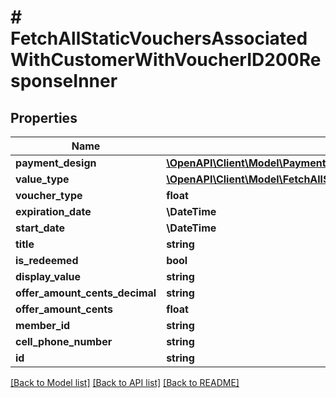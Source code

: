 # # FetchAllStaticVouchersAssociatedWithCustomerWithVoucherID200ResponseInner

## Properties

Name | Type | Description | Notes
------------ | ------------- | ------------- | -------------
**payment_design** | [**\OpenAPI\Client\Model\PaymentDesign**](PaymentDesign.md) |  |
**value_type** | [**\OpenAPI\Client\Model\FetchAllStaticVouchersAssociatedWithCustomerWithVoucherID200ResponseInnerValueType**](FetchAllStaticVouchersAssociatedWithCustomerWithVoucherID200ResponseInnerValueType.md) |  |
**voucher_type** | **float** |  |
**expiration_date** | **\DateTime** |  |
**start_date** | **\DateTime** |  |
**title** | **string** |  |
**is_redeemed** | **bool** |  |
**display_value** | **string** |  |
**offer_amount_cents_decimal** | **string** |  |
**offer_amount_cents** | **float** |  |
**member_id** | **string** |  |
**cell_phone_number** | **string** |  |
**id** | **string** |  |

[[Back to Model list]](../../README.md#models) [[Back to API list]](../../README.md#endpoints) [[Back to README]](../../README.md)
